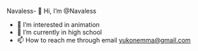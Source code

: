 Navaless- 👋 Hi, I’m @Navaless
- 👀 I’m interested in animation
- 🌱 I’m currently in high school
- 📫 How to reach me through email yukonemma@gmail.com

<!---
Navaless/Navaless is a ✨ special ✨ repository because its `README.md` (this file) appears on your GitHub profile.
You can click the Preview link to take a look at your changes.
--->
